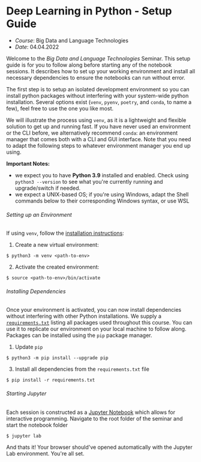 # Deep Learning in Python - Setup Guide

- *Course*: Big Data and Language Technologies
- *Date*: 04.04.2022

Welcome to the *Big Data and Language Technologies* Seminar. This setup guide is for you to follow along before starting any of the notebook sessions.
It describes how to set up your working environment and install all necessary dependencies to ensure the notebooks can run without error.

The first step is to setup an isolated development environment so you can install python packages without interfering with your system-wide python installation. Several options exist (`venv`, `pyenv`, `poetry`, and `conda`, to name a few), feel free to use the one you like most. 

We will illustrate the process using `venv`, as it is a lightweight and flexible solution to get up and running fast. If you have never used an environment or the CLI before, we alternatively recommend `conda`: an environment manager that comes both with a CLI and GUI interface. Note that you need to adapt the following steps to whatever environment manager you end up using.

**Important Notes:** 
- we expect you to have **Python 3.9** installed and enabled. Check using `python3 --version` to see what you're currently running and upgrade/switch if needed.
- we expect a UNIX-based OS; if you're using Windows, adapt the Shell commands below to their corresponding Windows syntax, or use WSL

###### Setting up an Environment

If using `venv`, follow the [installation instructions](https://docs.python.org/3/library/venv.html):

1. Create a new virtual environment:

```shell
$ python3 -m venv <path-to-env>
```
2. Activate the created environment:

```shell
$ source <path-to-env>/bin/activate
```

###### Installing Dependencies

Once your environment is activated, you can now install dependencies without interfering with other Python installations.
We supply a [`requirements.txt`](https://temir.org/teaching/big-data-and-language-technologies-ss22/requirements.txt) listing all packages used throughout this course. You can use it to replicate our environment on your local machine to follow along. Packages can be installed using the `pip` package manager.

1. Update `pip`

```shell
$ python3 -m pip install --upgrade pip
```
3. Install all dependencies from the `requirements.txt` file

```shell
$ pip install -r requirements.txt
```

###### Starting Jupyter

Each session is constructed as a [Jupyter Notebook](https://jupyter.org) which allows for interactive programming.
Navigate to the root folder of the seminar and start the notebook folder

```shell
$ jupyter lab
```

And thats it! Your browser should've opened automatically with the Jupyter Lab environment. You're all set.


